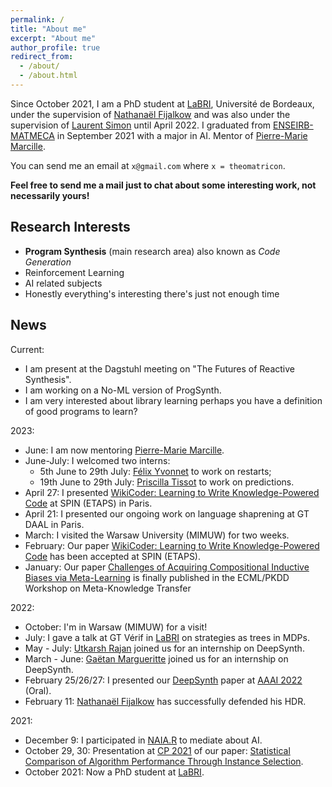 ```yaml
---
permalink: /
title: "About me"
excerpt: "About me"
author_profile: true
redirect_from: 
  - /about/
  - /about.html
---
```



Since October 2021, I am a PhD student at [LaBRI][LABRI], Université de Bordeaux, under the supervision of [Nathanaël Fijalkow](https://games-automata-play.com/) and was also under the supervision of [Laurent Simon](https://www.labri.fr/perso/lsimon/) until April 2022.
I graduated from [ENSEIRB-MATMECA][ENSEIRB] in September 2021 with a major in AI.
Mentor of [Pierre-Marie Marcille](https://www.labri.fr/perso/pmarcille/).

You can send me an email at `x@gmail.com` where `x = theomatricon`.

**Feel free to send me a mail just to chat about some interesting work, not necessarily yours!**

## Research Interests

- **Program Synthesis** (main research area) also known as *Code Generation*
- Reinforcement Learning
- AI related subjects
- Honestly everything's interesting there's just not enough time

## News

Current:

- I am present at the Dagstuhl meeting on "The Futures of Reactive Synthesis".
- I am working on a No-ML version of ProgSynth.
- I am very interested about library learning perhaps you have a definition of good programs to learn?

2023:

- June: I am now mentoring [Pierre-Marie Marcille](https://www.labri.fr/perso/pmarcille/).
- June-July: I welcomed two interns:
  - 5th June to 29th July: [Félix Yvonnet](https://github.com/Felix-Yvonnet) to work on restarts;
  - 19th June to 29th July: [Priscilla Tissot](https://fr.linkedin.com/in/priscilla-tissot-9493851b8) to work on predictions.
- April 27: I presented [WikiCoder: Learning to Write Knowledge-Powered Code](https://arxiv.org/abs/2303.08574) at SPIN (ETAPS) in Paris.
- April 21: I presented our ongoing work on language shaprening at GT DAAL in Paris.
- March: I visited the Warsaw University (MIMUW) for two weeks.
- February: Our paper [WikiCoder: Learning to Write Knowledge-Powered Code](https://arxiv.org/abs/2303.08574) has been accepted at SPIN (ETAPS).
- January: Our paper [Challenges of Acquiring Compositional Inductive Biases via Meta-Learning](https://proceedings.mlr.press/v191/anastacio22a.html) is finally published in the ECML/PKDD Workshop on Meta-Knowledge Transfer

2022:

- October: I'm in Warsaw (MIMUW) for a visit!
- July: I gave a talk at GT Vérif in [LaBRI][LABRI] on strategies as trees in MDPs.
- May - July: [Utkarsh Rajan](https://github.com/UtkarshRjn) joined us for an internship on DeepSynth.
- March - June: [Gaëtan Margueritte](https://github.com/gaetanmargueritte) joined us for an internship on DeepSynth.
- February 25/26/27: I presented our [DeepSynth][DeepSynth-arxiv] paper at [AAAI 2022](https://aaai.org/Conferences/AAAI-22/) (Oral).
- February 11: [Nathanaël Fijalkow](https://games-automata-play.com/) has successfully defended his HDR.

2021:

- December 9: I participated in [NAIA.R](https://forum.naia.io/) to mediate about AI.
- October 29, 30: Presentation at [CP 2021][CP21] of our paper: [Statistical Comparison of Algorithm Performance Through Instance Selection][PSEAS-paper].
- October 2021: Now a PhD student at [LaBRI][LABRI].

[ENSEIRB]: https://enseirb-matmeca.bordeaux-inp.fr/
[LABRI]: https://www.labri.fr/
[TUR]: https://www.turing.ac.uk/
[CP21]: https://cp2021.a4cp.org/
[PSEAS-paper]: https://doi.org/10.4230/LIPIcs.CP.2021.43
[PSEAS-code]: https://github.com/Theomat/PSEAS
[PSEAS-video]: https://www.youtube.com/watch?v=BO0313cajPI
[DeepSynth-arxiv]: https://arxiv.org/abs/2110.12485
[DeepSynth-code]: https://github.com/nathanael-fijalkow/DeepSynth/
